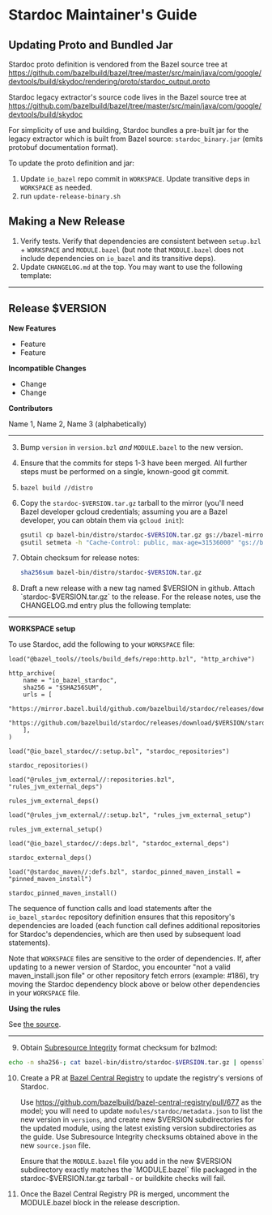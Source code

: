 # Stardoc Maintainer's Guide

## Updating Proto and Bundled Jar

Stardoc proto definition is vendored from the Bazel source tree at
https://github.com/bazelbuild/bazel/tree/master/src/main/java/com/google/devtools/build/skydoc/rendering/proto/stardoc_output.proto

Stardoc legacy extractor's source code lives in the Bazel source tree at
https://github.com/bazelbuild/bazel/tree/master/src/main/java/com/google/devtools/build/skydoc

For simplicity of use and building, Stardoc bundles a pre-built jar for the
legacy extractor which is built from Bazel source: `stardoc_binary.jar`
(emits protobuf documentation format).

To update the proto definition and jar:

1.  Update `io_bazel` repo commit in `WORKSPACE`. Update transitive deps in
    `WORKSPACE` as needed.
2.  run `update-release-binary.sh`

## Making a New Release

1.  Verify tests. Verify that dependencies are consistent between `setup.bzl` +
    `WORKSPACE` and `MODULE.bazel` (but note that `MODULE.bazel` does not
    include dependencies on `io_bazel` and its transitive deps).
2.  Update `CHANGELOG.md` at the top. You may want to use the following \
    template:

--------------------------------------------------------------------------------

## Release $VERSION

**New Features**

-   Feature
-   Feature

**Incompatible Changes**

-   Change
-   Change

**Contributors**

Name 1, Name 2, Name 3 (alphabetically)

--------------------------------------------------------------------------------

3.  Bump `version` in `version.bzl` *and* `MODULE.bazel` to the new version.
4.  Ensure that the commits for steps 1-3 have been merged. All further steps
    must be performed on a single, known-good git commit.
5.  `bazel build //distro`
6.  Copy the `stardoc-$VERSION.tar.gz` tarball to the mirror (you'll need Bazel
    developer gcloud credentials; assuming you are a Bazel developer, you can
    obtain them via `gcloud init`):

    ```bash
    gsutil cp bazel-bin/distro/stardoc-$VERSION.tar.gz gs://bazel-mirror/github.com/bazelbuild/stardoc/releases/download/$VERSION/stardoc-$VERSION.tar.gz
    gsutil setmeta -h "Cache-Control: public, max-age=31536000" "gs://bazel-mirror/github.com/bazelbuild/stardoc/releases/download/$VERSION/stardoc-$VERSION.tar.gz"
    ```

7.  Obtain checksum for release notes:

    ```bash
    sha256sum bazel-bin/distro/stardoc-$VERSION.tar.gz
    ```

8.  Draft a new release with a new tag named $VERSION in github. Attach
    `stardoc-$VERSION.tar.gz` to the release. For the release notes, use the
    CHANGELOG.md entry plus the following template:

--------------------------------------------------------------------------------

**WORKSPACE setup**

To use Stardoc, add the following to your `WORKSPACE` file:

```starlark
load("@bazel_tools//tools/build_defs/repo:http.bzl", "http_archive")

http_archive(
    name = "io_bazel_stardoc",
    sha256 = "$SHA256SUM",
    urls = [
        "https://mirror.bazel.build/github.com/bazelbuild/stardoc/releases/download/$VERSION/stardoc-$VERSION.tar.gz",
        "https://github.com/bazelbuild/stardoc/releases/download/$VERSION/stardoc-$VERSION.tar.gz",
    ],
)

load("@io_bazel_stardoc//:setup.bzl", "stardoc_repositories")

stardoc_repositories()

load("@rules_jvm_external//:repositories.bzl", "rules_jvm_external_deps")

rules_jvm_external_deps()

load("@rules_jvm_external//:setup.bzl", "rules_jvm_external_setup")

rules_jvm_external_setup()

load("@io_bazel_stardoc//:deps.bzl", "stardoc_external_deps")

stardoc_external_deps()

load("@stardoc_maven//:defs.bzl", stardoc_pinned_maven_install = "pinned_maven_install")

stardoc_pinned_maven_install()
```

The sequence of function calls and load statements after the `io_bazel_stardoc`
repository definition ensures that this repository's dependencies are loaded
(each function call defines additional repositories for Stardoc's dependencies,
which are then used by subsequent load statements).

Note that `WORKSPACE` files are sensitive to the order of dependencies. If,
after updating to a newer version of Stardoc, you encounter "not a valid
maven_install.json file" or other repository fetch errors (example: #186), try
moving the Stardoc dependency block above or below other dependencies in your
`WORKSPACE` file.

<!-- Uncomment after updating Stardoc in Bazel Central Registry
**MODULE.bazel setup**

```starlark
bazel_dep(name = "stardoc", version = "$VERSION")
```

For compatibility with `WORKSPACE` setup, add `repo_name = "io_bazel_stardoc"`
to the `bazel_dep` call.
-->

**Using the rules**

See [the source](https://github.com/bazelbuild/stardoc/tree/$VERSION).

--------------------------------------------------------------------------------

9.  Obtain [Subresource Integrity](https://w3c.github.io/webappsec-subresource-integrity/#integrity-metadata-description)
    format checksum for bzlmod:

```bash
echo -n sha256-; cat bazel-bin/distro/stardoc-$VERSION.tar.gz | openssl dgst -sha256 -binary | base64
```

10. Create a PR at [Bazel Central Registry](https://github.com/bazelbuild/bazel-central-registry)
    to update the registry's versions of Stardoc.

    Use https://github.com/bazelbuild/bazel-central-registry/pull/677 as the
    model; you will need to update `modules/stardoc/metadata.json` to list the
    new version in `versions`, and create new $VERSION subdirectories for the
    updated module, using the latest existing version subdirectories as the
    guide. Use Subresource Integrity checksums obtained above in the new
    `source.json` file.

    Ensure that the `MODULE.bazel` file you add in the new $VERSION
    subdirectory exactly matches the `MODULE.bazel` file packaged in the
    stardoc-$VERSION.tar.gz tarball - or buildkite checks will fail.

11. Once the Bazel Central Registry PR is merged, uncomment the MODULE.bazel
    block in the release description.